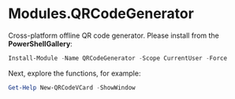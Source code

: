 # Modules.QRCodeGenerator

Cross-platform offline QR code generator. Please install from the **PowerShellGallery**:

```powershell
Install-Module -Name QRCodeGenerator -Scope CurrentUser -Force
```

Next, explore the functions, for example:

```powershell
Get-Help New-QRCodeVCard -ShowWindow
```




